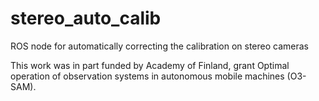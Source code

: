 # stereo_auto_calib
ROS node for automatically correcting the calibration on stereo cameras



This work was in part funded by Academy of Finland, grant Optimal 
operation of observation systems in autonomous mobile machines (O3-SAM).

